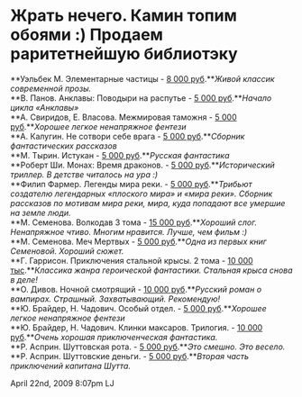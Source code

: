 # Жрать нечего. Камин топим обоями :) Продаем раритетнейшую библиотэку

**Уэльбек М. Элементарные частицы - <u>8 000 руб</u>.***Живой классик
современной прозы.*  
**В. Панов. Анклавы: Поводыри на распутье - <u>5 000 руб</u>.***Начало
цикла «Анклавы»*  
**А. Свиридов, Е. Власова. Межмировая таможня - <u>5 000
руб</u>.***Хорошее легкое ненапряжное фентези*  
**А. Калугин. Не сотвори себе врага - <u>5 000 руб</u>.***Сборник
фантастических рассказов*  
**М. Тырин. Истукан - <u>5 000 руб</u>.***Русская фантастика*  
**Роберт Ши. Монах: Время драконов. - <u>5 000 руб</u>.***Исторический
триллер. В детстве читалось на ура :)*  
**Филип Фармер. Легенды мира реки. - <u>5 000 руб</u>.***Трибьют
создателю легендарных «плоского мира» и «мира реки». Сборник рассказов
по мотивам мира реки, мира, куда попадают все умершие на земле люди.*  
**М. Семенова. Волкодав 3 тома - <u>15 000 руб</u>.***Хороший слог.
Ненапряжное чтиво. Многим нравится. Лучше, чем фильм :)*  
**М. Семенова. Меч Мертвых - <u>5 000 руб</u>.***Одна из первых книг
Семеновой. Хороший сюжет.*  
**Г. Гаррисон. Приключения стальной крысы. 2 тома - <u>10 000
тыс</u>.***Классика жанра героической фантастики. Стальная крыса снова в
деле!*  
**О. Дивов. Ночной смотрящий - <u>10 000 руб</u>.***Русский роман о
вампирах. Страшный. Захватывающий. Рекомендую!*  
**Ю. Брайдер, Н. Чадович. Особый отдел. - <u>5 000 руб</u>.***Хорошее
легкое ненапряжное фентези*  
**Ю. Брайдер, Н. Чадович. Клинки максаров. Трилогия. - <u>10 000
руб</u>.***Очень хорошая приключенческая фантастика.*  
**Р. Асприн. Шуттовская рота. - <u>5 000 руб</u>.***Это смешно. Это
весело.*  
**Р. Асприн. Шуттовские деньги. - <u>5 000 руб</u>.***Вторая часть
приключений капитана Шутта.*

<span id="timestamp"> April 22nd, 2009 8:07pm </span> <span
class="tag">LJ</span>
